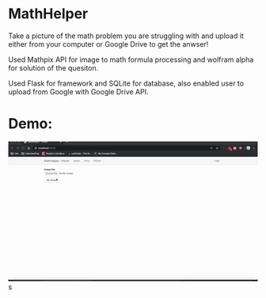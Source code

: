 # MathHelper

Take a picture of the math problem you are struggling with and upload it either from your computer or Google Drive to get the anwser!

Used Mathpix API for image to math formula processing and wolfram alpha for solution of the quesiton.

Used Flask for framework and SQLite for database, also enabled user to upload from Google with Google Drive API.

# Demo:
![Demo](Demo.gif)s